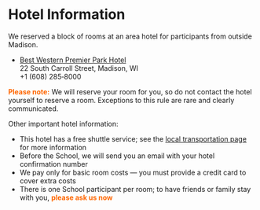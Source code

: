 <style type="text/css">
  .hi { font-weight: bold; color: #F60; }
</style>

# Hotel Information

We reserved a block of rooms at an area hotel for participants from outside
Madison.

* [Best Western Premier Park Hotel](https://parkhotelmadison.com/)<br>22 South
  Carroll Street, Madison, WI<br>+1&nbsp;(608)&nbsp;285&#8209;8000

<span class="hi">Please note:</span> We will reserve your room for you, so do
not contact the hotel yourself to reserve a room.  Exceptions to this rule are
rare and clearly communicated.

Other important hotel information:

* This hotel has a free shuttle service; see the
  [local transportation page](/logistics/local-transportation) for more
  information
* Before the School, we will send you an email with your hotel confirmation
  number
* We pay only for basic room costs&nbsp;&mdash; you must provide a credit card
  to cover extra costs
* There is one School participant per room; to have friends or family stay with
  you, <span class="hi">please ask us now</span>
